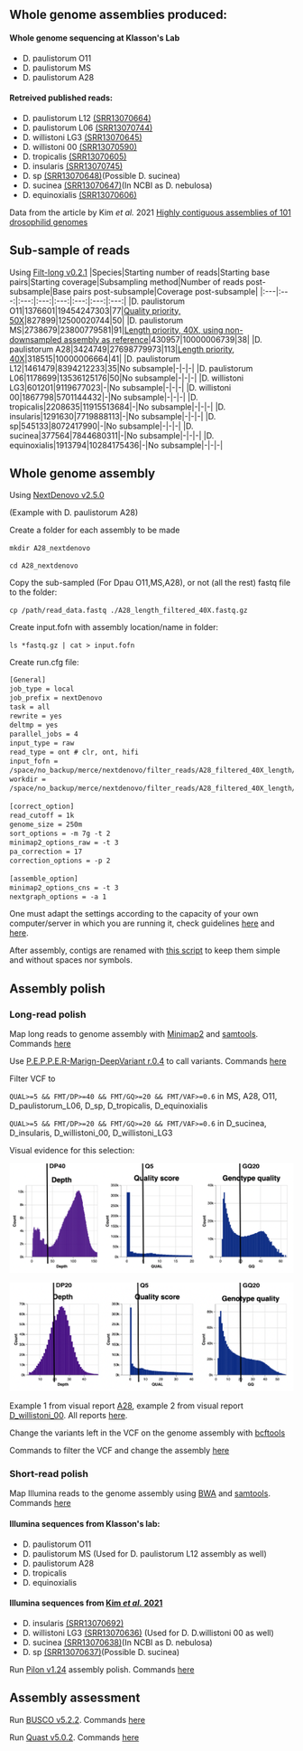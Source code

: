 ## Whole genome assemblies produced:

#### Whole genome sequencing at Klasson's Lab

* D. paulistorum O11
* D. paulistorum MS
* D. paulistorum A28

#### Retreived published reads:

* D. paulistorum L12 [(SRR13070664)](https://www.ncbi.nlm.nih.gov/sra/SRX9518195)
* D. paulistorum L06 [(SRR13070744)](https://www.ncbi.nlm.nih.gov/sra/SRX9518114)
* D. willistoni LG3 [(SRR13070645)](https://www.ncbi.nlm.nih.gov/sra/SRX9518214)
* D. willistoni 00 [(SRR13070590)](https://www.ncbi.nlm.nih.gov/sra/SRX9518268)
* D. tropicalis [(SRR13070605)](https://www.ncbi.nlm.nih.gov/sra/SRX9518253)
* D. insularis [(SRR13070745)](https://www.ncbi.nlm.nih.gov/sra/SRX9518113)
* D. sp [(SRR13070648)](https://www.ncbi.nlm.nih.gov/sra/SRX9518211)(Possible D. sucinea)
* D. sucinea [(SRR13070647)](https://www.ncbi.nlm.nih.gov/sra/SRX9518212)(In NCBI as D. nebulosa)
* D. equinoxialis [(SRR13070606)](https://www.ncbi.nlm.nih.gov/sra/SRX9518252)

Data from the article by Kim *et al.* 2021 [Highly contiguous assemblies of 101 drosophilid genomes](https://elifesciences.org/articles/66405)

## Sub-sample of reads
Using [Filt-long v0.2.1](https://github.com/rrwick/Filtlong)
|Species|Starting number of reads|Starting base pairs|Starting coverage|Subsampling method|Number of reads post-subsample|Base pairs post-subsample|Coverage post-subsample|
|:---|:---:|:---:|:---:|:---:|:---:|:---:|:---:|
|D. paulistorum O11|1376601|19454247303|77|[Quality priority, 50X](https://github.com/mmontonerin/Drosophila_wolbachia_infection_related_genes/blob/main/00_Assembly/Scripts/00_D_paulistorum_O11_subsample.sh)|827899|12500020744|50|
|D. paulistorum MS|2738679|23800779581|91|[Length priority, 40X, using non-downsampled assembly as reference](https://github.com/mmontonerin/Drosophila_wolbachia_infection_related_genes/blob/main/00_Assembly/Scripts/00_D_paulistorum_MS_subsample.sh)|430957|10000006739|38|
|D. paulistorum A28|3424749|27698779973|113|[Length priority, 40X](https://github.com/mmontonerin/Drosophila_wolbachia_infection_related_genes/blob/main/00_Assembly/Scripts/00_D_paulistorum_A28_subsample.sh)|318515|10000006664|41|
|D. paulistorum L12|1461479|8394212233|35|No subsample|-|-|-|
|D. paulistorum L06|1178699|13536125176|50|No subsample|-|-|-|
|D. willistoni LG3|601201|9119677023|-|No subsample|-|-|-|
|D. willistoni 00|1867798|5701144432|-|No subsample|-|-|-|
|D. tropicalis|2208635|11915513684|-|No subsample|-|-|-|
|D. insularis|1291630|7719888113|-|No subsample|-|-|-|
|D. sp|545133|8072417990|-|No subsample|-|-|-|
|D. sucinea|377564|7844680311|-|No subsample|-|-|-|
|D. equinoxialis|1913794|10284175436|-|No subsample|-|-|-|


## Whole genome assembly
Using [NextDenovo v2.5.0](https://github.com/Nextomics/NextDenovo/releases/tag/v2.5.0)

(Example with D. paulistorum A28)

Create a folder for each assembly to be made

`mkdir A28_nextdenovo`

`cd A28_nextdenovo`

Copy the sub-sampled (For Dpau O11,MS,A28), or not (all the rest) fastq file to the folder:

`cp /path/read_data.fastq ./A28_length_filtered_40X.fastq.gz`

Create input.fofn with assembly location/name in folder:

`ls *fastq.gz | cat > input.fofn`

Create run.cfg file:
```
[General]
job_type = local
job_prefix = nextDenovo
task = all
rewrite = yes
deltmp = yes
parallel_jobs = 4
input_type = raw
read_type = ont # clr, ont, hifi
input_fofn = /space/no_backup/merce/nextdenovo/filter_reads/A28_filtered_40X_length/input.fofn
workdir = /space/no_backup/merce/nextdenovo/filter_reads/A28_filtered_40X_length/A28_nextdenovo_filter_40X_length

[correct_option]
read_cutoff = 1k
genome_size = 250m
sort_options = -m 7g -t 2
minimap2_options_raw = -t 3
pa_correction = 17
correction_options = -p 2

[assemble_option]
minimap2_options_cns = -t 3
nextgraph_options = -a 1
```

One must adapt the settings according to the capacity of your own computer/server in which you are running it, check guidelines [here](https://nextdenovo.readthedocs.io/en/latest/OPTION.html) and [here](https://nextdenovo.readthedocs.io/en/latest/FAQ.html#how-to-optimize-parallel-computing-parameters).

After assembly, contigs are renamed with [this script](https://github.com/mmontonerin/Drosophila_wolbachia_infection_related_genes/blob/main/00_Assembly/Scripts/fasta_rename_nextdenovo.pl) to keep them simple and without spaces nor symbols.


## Assembly polish

### Long-read polish

Map long reads to genome assembly with [Minimap2](https://github.com/lh3/minimap2) and [samtools](https://github.com/samtools/samtools). Commands [here](https://github.com/mmontonerin/Drosophila_wolbachia_infection_related_genes/blob/main/00_Assembly/Scripts/01_0_map_long_reads_assembly_polish.sh)

Use [P.E.P.P.E.R-Marign-DeepVariant r.0.4](https://github.com/kishwarshafin/pepper/releases/tag/r0.4) to call variants. Commands [here](https://github.com/mmontonerin/Drosophila_wolbachia_infection_related_genes/blob/main/00_Assembly/Scripts/01_1_Pepper_assembly_polish.sh)

Filter VCF to

`QUAL>=5 && FMT/DP>=40 && FMT/GQ>=20 && FMT/VAF>=0.6` in MS, A28, O11, D_paulistorum_L06, D_sp, D_tropicalis, D_equinoxialis

`QUAL>=5 && FMT/DP>=20 && FMT/GQ>=20 && FMT/VAF>=0.6` in D_sucinea, D_insularis, D_willistoni_00, D_willistoni_LG3

Visual evidence for this selection:

![DP40 visual report](https://github.com/mmontonerin/ComparativeGenomics_Dpaulistorum/blob/main/00_Assembly/Visual_Reports/PEPPER_visual_report/DP40.png)

![DP20 visual report](https://github.com/mmontonerin/ComparativeGenomics_Dpaulistorum/blob/main/00_Assembly/Visual_Reports/PEPPER_visual_report/DP20.png)

Example 1 from visual report [A28](https://github.com/mmontonerin/ComparativeGenomics_Dpaulistorum/blob/main/00_Assembly/Visual_Reports/PEPPER_visual_report/A28.visual_report.html), example 2 from visual report [D_willistoni_00](https://github.com/mmontonerin/ComparativeGenomics_Dpaulistorum/blob/main/00_Assembly/Visual_Reports/PEPPER_visual_report/D_willistoni_00.visual_report.html). All reports [here](https://github.com/mmontonerin/ComparativeGenomics_Dpaulistorum/blob/main/00_Assembly/Visual_Reports/PEPPER_visual_report).

Change the variants left in the VCF on the genome assembly with [bcftools](https://github.com/samtools/bcftools)

Commands to filter the VCF and change the assembly [here](https://github.com/mmontonerin/Drosophila_wolbachia_infection_related_genes/blob/main/00_Assembly/Scripts/01_2_filterVCF_post-PEPPER_assembly_polish.sh)

### Short-read polish

Map Illumina reads to the genome assembly using [BWA](https://github.com/lh3/bwa) and [samtools](https://github.com/samtools/samtools). Commands [here](https://github.com/mmontonerin/Drosophila_wolbachia_infection_related_genes/blob/main/00_Assembly/Scripts/01_3_pilon_assembly_polish.sh)

#### Illumina sequences from Klasson's lab:
* D. paulistorum O11
* D. paulistorum MS (Used for D. paulistorum L12 assembly as well)
* D. paulistorum A28
* D. tropicalis
* D. equinoxialis

#### Illumina sequences from [Kim *et al.* 2021](https://elifesciences.org/articles/66405)
* D. insularis [(SRR13070692)](https://www.ncbi.nlm.nih.gov/sra/SRX9518166)
* D. willistoni LG3 [(SRR13070636)](https://www.ncbi.nlm.nih.gov/sra/SRX9518222) (Used for D. D.willistoni 00 as well)
* D. sucinea [(SRR13070638)](https://www.ncbi.nlm.nih.gov/sra/SRX9518220)(In NCBI as D. nebulosa)
* D. sp [(SRR13070637)](https://www.ncbi.nlm.nih.gov/sra/SRX9518221)(Possible D. sucinea)

Run [Pilon v1.24](https://github.com/broadinstitute/pilon) assembly polish. Commands [here](https://github.com/mmontonerin/Drosophila_wolbachia_infection_related_genes/blob/main/00_Assembly/Scripts/01_3_pilon_assembly_polish.sh)


## Assembly assessment

Run [BUSCO v5.2.2](https://gitlab.com/ezlab/busco/-/releases/5.2.2). Commands [here](https://github.com/mmontonerin/Drosophila_wolbachia_infection_related_genes/blob/main/00_Assembly/Scripts/02_BUSCO_assembly_evaluation.sh)

Run [Quast v5.0.2](http://bioinf.spbau.ru/quast). Commands [here](https://github.com/mmontonerin/Drosophila_wolbachia_infection_related_genes/blob/main/00_Assembly/Scripts/02_QUAST_assembly_evaluation.sh)
